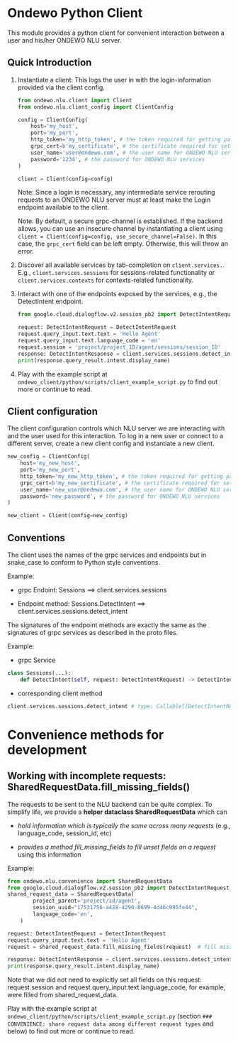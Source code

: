 Ondewo Python Client
====================
This module provides a python client for convenient interaction between a user and his/her ONDEWO NLU server.

Quick Introduction
------------------
1. Instantiate a client: This logs the user in with the login-information provided via the client config.
    ```python
    from ondewo.nlu.client import Client
    from ondewo.nlu.client_config import ClientConfig

    config = ClientConfig(
        host='my_host',
        port='my_port',
        http_token='my_http_token', # the token required for getting past nginx
        grpc_cert=b'my_certificate', # the certificate required for setting up a secure grpc channel
        user_name='user@ondewo.com', # the user name for ONDEWO NLU services
        password='1234', # the password for ONDEWO NLU services
    )

    client = Client(config=config)
    ```
   Note: Since a login is necessary, any intermediate service rerouting requests to an ONDEWO NLU server
    must at least make the Login endpoint available to the client.

   Note: By default, a secure grpc-channel is established.
    If the backend allows, you can use an insecure channel by
    instantiating a client using `client = Client(config=config, use_secure_channel=False)`.
    In this case, the `grpc_cert` field can be left empty. Otherwise, this will throw an error.

1. Discover all available services by tab-completion on `client.services.`.
    E.g., `client.services.sessions` for sessions-related functionality or `client.services.contexts` for contexts-related functionality.

1. Interact with one of the endpoints exposed by the services, e.g., the DetectIntent endpoint.
    ```python
    from google.cloud.dialogflow.v2.session_pb2 import DetectIntentRequest, DetectIntentResponse

    request: DetectIntentRequest = DetectIntentRequest
    request.query_input.text.text = 'Hello Agent'
    request.query_input.text.language_code = 'en'
    request.session = 'project/project_ID/agent/sessions/session_ID'
    response: DetectIntentResponse = client.services.sessions.detect_intent(request)
    print(response.query_result.intent.display_name)
    ```

1. Play with the example script at `ondewo_client/python/scripts/client_example_script.py` to find out more or continue to read.

Client configuration
--------------------
The client configuration controls which NLU server we are interacting with and the user used for this interaction.
To log in a new user or connect to a different server, create a new client config and instantiate a new client.

```python
new_config = ClientConfig(
    host='my_new_host',
    port='my_new_port',
    http_token='my_new_http_token', # the token required for getting past nginx
    grpc_cert=b'my_new_certificate', # the certificate required for setting up a secure grpc channel
    user_name='new_user@ondewo.com', # the user name for ONDEWO NLU services
    password='new_password', # the password for ONDEWO NLU services
)

new_client = Client(config=new_config)
```

Conventions
-----------
The client uses the names of the grpc services and endpoints but in snake_case to conform to Python style conventions.

Example:

- grpc Endoint: Sessions ==> client.services.sessions

- Endpoint method: Sessions.DetectIntent ==> client.services.sessions.detect_intent

The signatures of the endpoint methods are exactly the same as the signatures of grpc services as described in the proto files.

Example:

- grpc Service
```python
class Sessions(...):
    def DetectIntent(self, request: DetectIntentRequest) -> DetectIntentResponse:
```

- corresponding client method
```python
client.services.sessions.detect_intent # type: Callable[[DetectIntentRequest], DetectIntentResponse]
```

Convenience methods for development
===================================

Working with incomplete requests: SharedRequestData.fill_missing_fields()
-------------------------------------------------------------------------

The requests to be sent to the NLU backend can be quite complex.
To simplify life, we provide a **helper dataclass SharedRequestData** which can

- _hold information which is typically the same across many requests_ (e.g., language_code, session_id, etc)

- _provides a method fill_missing_fields to fill unset fields on a request_ using this information


Example:
```python
from ondewo.nlu.convenience import SharedRequestData
from google.cloud.dialogflow.v2.session_pb2 import DetectIntentRequest, DetectIntentResponse
shared_request_data = SharedRequestData(
        project_parent='project/id/agent',
        session_uuid="17531756-a428-4290-8699-4d46c995fe44",
        language_code='en',
    )

request: DetectIntentRequest = DetectIntentRequest
request.query_input.text.text = 'Hello Agent'
request = shared_request_data.fill_missing_fields(request)  # fill missing fields in request from shared_request_data

response: DetectIntentResponse = client.services.sessions.detect_intent(request)
print(response.query_result.intent.display_name)
```
Note that we did not need to explicitly set all fields on this request:
request.session and request.query_input.text.language_code, for example, were filled from shared_request_data.

Play with the example script at `ondewo_client/python/scripts/client_example_script.py`
(section `### CONVENIENCE: share request data among different request types` and below) to find out more or continue to read.
